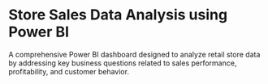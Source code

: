 # Store Sales Data Analysis using Power BI
A comprehensive Power BI dashboard designed to analyze retail store data by addressing key business questions related to sales performance, profitability, and customer behavior.
